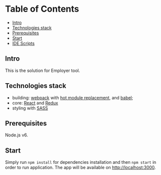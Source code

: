 # Table of Contents

  - [Intro](#intro)
  - [Technologies stack](#technologies-stack)
  - [Prerequisites](#prerequisites)
  - [Start](#start)
  - [IDE Scripts](#ide-scripts)

## Intro
This is the solution for Employer tool.

## Technologies stack
* building: [webpack](http://webpack.github.io) with [hot module replacement](http://webpack.github.io/docs/hot-module-replacement.html), and [babel](http://babeljs.io);
* core: [React](https://facebook.github.io/react) and [Redux](https://github.com/reactjs/redux)
* styling with [SASS](http://sass-lang.com/)

## Prerequisites
 Node.js v6.

## Start
Simply run `npm install` for dependencies installation and then `npm start` in order to run application.
The app will be available on [http://localhost:3000](http://localhost:3000).